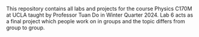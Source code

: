 This repository contains all labs and projects for the course Physics C170M at UCLA taught by Professor Tuan Do in Winter Quarter 2024. Lab 6 acts as a final project which people work on in groups and the topic differs from group to group.
